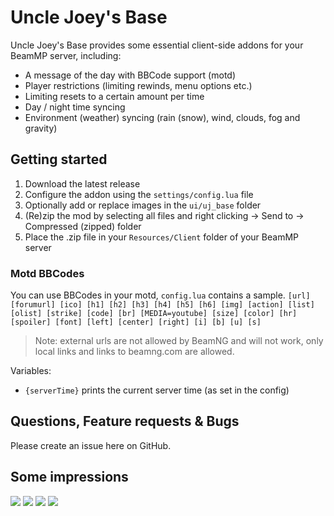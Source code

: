 # Uncle Joey's Base
Uncle Joey's Base provides some essential client-side addons for your BeamMP server, including:
- A message of the day with BBCode support (motd)
- Player restrictions (limiting rewinds, menu options etc.)
- Limiting resets to a certain amount per time
- Day / night time syncing
- Environment (weather) syncing (rain (snow), wind, clouds, fog and gravity)

## Getting started
1. Download the latest release
2. Configure the addon using the `settings/config.lua` file
3. Optionally add or replace images in the `ui/uj_base` folder
4. (Re)zip the mod by selecting all files and right clicking -> Send to -> Compressed (zipped) folder
5. Place the .zip file in your `Resources/Client` folder of your BeamMP server

### Motd BBCodes
You can use BBCodes in your motd, `config.lua` contains a sample.
`[url] [forumurl] [ico] [h1] [h2] [h3] [h4] [h5] [h6] [img] [action] [list] [olist] [strike] [code] [br] [MEDIA=youtube] [size] [color] [hr] [spoiler] [font] [left] [center] [right] [i] [b] [u] [s]`
> Note: external urls are not allowed by BeamNG and will not work, only local links and links to beamng.com are allowed.

Variables:
* `{serverTime}` prints the current server time (as set in the config)


## Questions, Feature requests & Bugs
Please create an issue here on GitHub.

## Some impressions
![](https://i.imgur.com/ZcNJnBb.png)
![](https://i.imgur.com/mK7uD2s.jpg)
![](https://i.imgur.com/dUdR08Z.png)
![](https://i.imgur.com/V4BJWA2.png)
